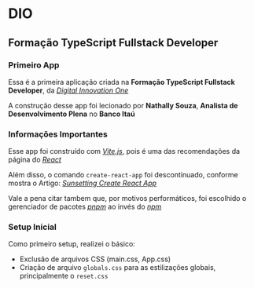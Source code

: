 # DIO

## Formação TypeScript Fullstack Developer

### Primeiro App

Essa é a primeira aplicação criada na **Formação TypeScript Fullstack Developer**, da _[Digital Innovation One](https://www.dio.me)_

A construção desse app foi lecionado por **Nathally Souza**, **Analista de Desenvolvimento Plena** no **Banco Itaú**

### Informações Importantes

Esse app foi construído com _[Vite.js](https://vite.dev)_, pois é uma das recomendações da página do _[React](https://react.dev)_

Além disso, o comando `create-react-app` foi descontinuado, conforme mostra o Artigo: _[Sunsetting Create React App](https://react.dev/blog/2025/02/14/sunsetting-create-react-app)_

Vale a pena citar tambem que, por motivos performáticos, foi escolhido o gerenciador de pacotes _[pnpm](https://pnpm.io)_ ao invés do _[npm](https://www.npmjs.com)_

### Setup Inicial

Como primeiro setup, realizei o básico:

- Exclusão de arquivos CSS (main.css, App.css)
- Criação de arquivo `globals.css` para as estilizações globais, principalmente o `reset.css`
